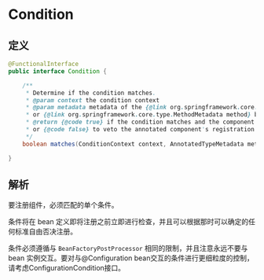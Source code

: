 # Condition

## 定义

```java
@FunctionalInterface
public interface Condition {

    /**
     * Determine if the condition matches.
     * @param context the condition context
     * @param metadata metadata of the {@link org.springframework.core.type.AnnotationMetadata class}
     * or {@link org.springframework.core.type.MethodMetadata method} being checked
     * @return {@code true} if the condition matches and the component can be registered,
     * or {@code false} to veto the annotated component's registration
     */
    boolean matches(ConditionContext context, AnnotatedTypeMetadata metadata);

}
```

## 解析

要注册组件，必须匹配的单个条件。

条件将在 bean 定义即将注册之前立即进行检查，并且可以根据那时可以确定的任何标准自由否决注册。

条件必须遵循与 `BeanFactoryPostProcessor` 相同的限制，并且注意永远不要与 bean 实例交互。要对与@Configuration bean交互的条件进行更细粒度的控制，请考虑ConfigurationCondition接口。

